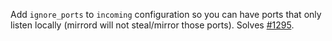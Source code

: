 Add `ignore_ports` to `incoming` configuration so you can have ports that only listen
locally (mirrord will not steal/mirror those ports).
Solves [#1295](https://github.com/metalbear-co/mirrord/issues/1295).